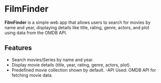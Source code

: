 # FilmFinder

**FilmFinder** is a simple web app that allows users to search for movies by name and year, displaying details like title, rating, genre, actors, and plot using data from the OMDB API.

## Features
- Search movies/Series by name and year.
- Display movie details (title, year, rating, genre, actors, plot).
- Predefined movie collection shown by default.
-API Used:
OMDB API for fetching movie data.
